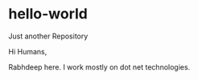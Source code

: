 # hello-world
Just another Repository


Hi Humans,

Rabhdeep here. I work mostly on dot net technologies.

